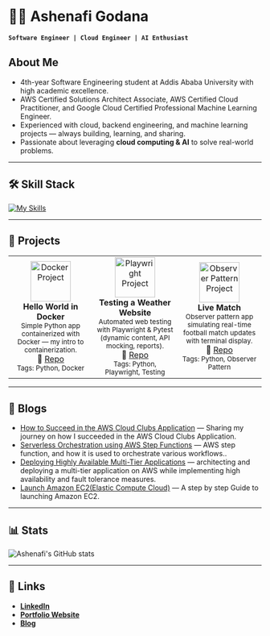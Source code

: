 # 👨‍💻 Ashenafi Godana 
**`Software Engineer | Cloud Engineer | AI Enthusiast`**

## About Me
- 4th-year Software Engineering student at Addis Ababa University with high academic excellence.  
- AWS Certified Solutions Architect Associate, AWS Certified Cloud Practitioner, and Google Cloud Certified Professional Machine Learning Engineer.  
- Experienced with cloud, backend engineering, and machine learning projects — always building, learning, and sharing.  
- Passionate about leveraging **cloud computing & AI** to solve real-world problems.  

---

## 🛠️ Skill Stack
[![My Skills](https://skillicons.dev/icons?i=python,docker,kubernetes,git,github,aws,gcp,postgresql,js,django,fastapi,html,css&theme=light)](https://skillicons.dev)

---

## 🚀 Projects
 <table>
  <tr>
    <td align="center" width="33%">
      <a href="https://github.com/your-username/docker-intro">
        <img src="https://skillicons.dev/icons?i=docker" alt="Docker Project" width="80"/>
      </a>
      <br/>
      <b>Hello World in Docker</b><br/>
      <sub>Simple Python app containerized with Docker — my intro to containerization.</sub><br/>
      🔗 <a href="https://github.com/your-username/docker-intro">Repo</a>
      <br/>
      <sub>Tags: Python, Docker</sub>
    </td>
    <td align="center" width="33%">
      <a href="https://github.com/your-username/testing-weather-website">
        <img src="https://skillicons.dev/icons?i=python" alt="Playwright Project" width="80"/>
      </a>
      <br/>
      <b>Testing a Weather Website</b><br/>
      <sub>Automated web testing with Playwright & Pytest (dynamic content, API mocking, reports).</sub><br/>
      🔗 <a href="https://github.com/your-username/testing-weather-website">Repo</a>
      <br/>
      <sub>Tags: Python, Playwright, Testing</sub>
    </td>
    <td align="center" width="33%">
      <a href="https://github.com/your-username/live-match">
        <img src="https://skillicons.dev/icons?i=python" alt="Observer Pattern Project" width="80"/>
      </a>
      <br/>
      <b>Live Match</b><br/>
      <sub>Observer pattern app simulating real-time football match updates with terminal display.</sub><br/>
      🔗 <a href="https://github.com/your-username/live-match">Repo</a>
      <br/>
      <sub>Tags: Python, Observer Pattern</sub>
    </td>
  </tr>
</table>

---

## 📝 Blogs
- [How to Succeed in the AWS Cloud Clubs Application](https://medium.com/@ashenafiGodana/how-to-succeed-in-the-aws-cloud-clubs-application-3b932e86aeff) — Sharing my journey on how I succeeded in the AWS Cloud Clubs Application.  
- [Serverless Orchestration using AWS Step Functions](https://medium.com/@ashenafiGodana/serverless-orchestration-using-aws-step-functions-3a3843454a61) — AWS step function, and how it is used to orchestrate various workflows..  
- [Deploying Highly Available Multi-Tier Applications](https://medium.com/@ashenafiGodana/deploying-highly-available-multi-tier-applications-9760d4bb8db5) —  architecting and deploying a multi-tier application on AWS while implementing high availability and fault tolerance measures.  
- [Launch Amazon EC2(Elastic Compute Cloud)](https://medium.com/@ashenafiGodana/deploy-amazon-ec2-elastic-compute-cloud-d02cd049ac10) — A step by step Guide to launching Amazon EC2.

---

## 📊 Stats
![Ashenafi's GitHub stats](https://github-readme-stats.vercel.app/api?username=ashenafiTech&show_icons=true&theme=tokyonight)

---

## 🔗 Links
- [**LinkedIn**](https://www.linkedin.com/in/ashenafig/)  
- [**Portfolio Website**](ashenafigodana.com)  
- [**Blog**](https://medium.com/@ashenafiGodana)
